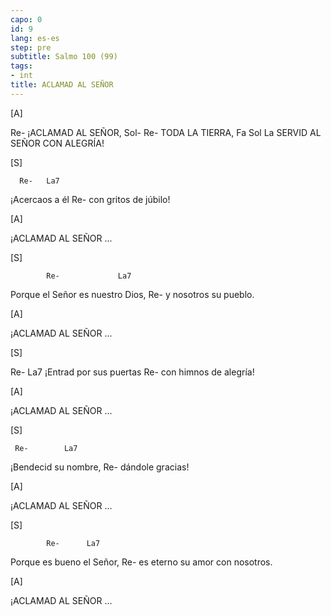 ```yaml
---
capo: 0
id: 9
lang: es-es
step: pre
subtitle: Salmo 100 (99)
tags:
- int
title: ACLAMAD AL SEÑOR
---
```


[A]

Re-
¡ACLAMAD AL SEÑOR,
Sol-     Re-
TODA LA TIERRA,
    Fa       Sol         La
SERVID AL SEÑOR CON ALEGRÍA!

[S]

      Re-   La7
¡Acercaos a él
                 Re-
con gritos de júbilo!

[A]

¡ACLAMAD AL SEÑOR ...

[S]

            Re-             La7
Porque el Señor es nuestro Dios,
                 Re-
y nosotros su pueblo.

[A]

¡ACLAMAD AL SEÑOR ...

[S]

   Re-              La7
¡Entrad por sus puertas
                  Re-
con himnos de alegría!

[A]

¡ACLAMAD AL SEÑOR ...

[S]

     Re-        La7
¡Bendecid su nombre,
            Re-
dándole gracias!

[A]

¡ACLAMAD AL SEÑOR ...

[S]

            Re-      La7
Porque es bueno el Señor,
                           Re-
es eterno su amor con nosotros.

[A]

¡ACLAMAD AL SEÑOR ...
